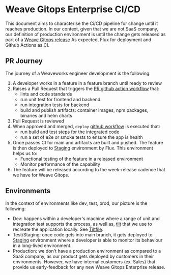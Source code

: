 # Weave Gitops Enterprise CI/CD

This document aims to characterise the Ci/CD pipeline for change until it reaches production.
In our context, given that we are not SaaS company, our definition of production environment
is until the change gets released as part of a [Weave Gitops release](https://github.com/weaveworks/weave-gitops-enterprise/releases)
As expected, Flux for deployment and Github Actions as CI.

## PR Journey 

The journey of a Weaveworks engineer development is the following:

1. A developer works in a feature in a feature branch until ready to review 
2. Raises a Pull Request that triggers the [PR github action workflow](../.github/workflows/test.yaml) that:
   - lints and code standards
   - run unit test for frontend and backend
   - run integration tests for backend
   - build and publish artifacts: container images, npm packages, binaries and helm charts
3. Pull Request is reviewed
4. When approved and merged, `deploy` [github workflow](../.github/workflows/deploy) is executed that:
   - run build and test steps for the integrated code
   - run a set of e2e or smoke tests to ensure the app is health
5. Once passes CI for main and artifacts are built and pushed. The feature is then 
deployed to [Staging](https://gitops.internal-dev.wego-gke.weave.works) environment by Flux. This environment helps us to:
    - Functional testing of the feature in a released environment
    - Monitor performance of the capability
6. The feature will be released according to the week-release cadence that we have for Weave Gitops.

## Environments

In the context of environments like dev, test, prod, our picture is the following:

- Dev: happens within a developer's machine where a range of unit and integration test supports the process, as well as, [tilt](https://tilt.dev/) 
that we use to recreate the application locally. See [Tiltfile](../Tiltfile).
- Test/Staging: once code gets into main branch, it gets deployed to [Staging](https://gitops.internal-dev.wego-gke.weave.works) environment where a developer 
is able to monitor its behaviour in a long-lived environment. 
- Production: we don't have a production environment as compared to a SaaS company, as our product gets deployed by customers in their environments. However, we have internal 
customers (ex. Sales) that provide us early-feedback for any new Weave Gitops Enterprise release.  
